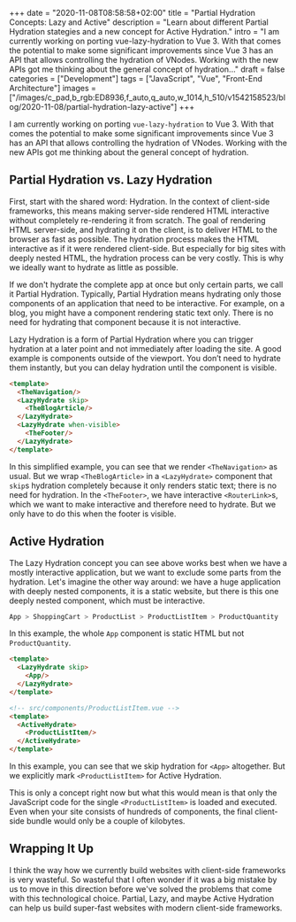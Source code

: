 +++
date = "2020-11-08T08:58:58+02:00"
title = "Partial Hydration Concepts: Lazy and Active"
description = "Learn about different Partial Hydration stategies and a new concept for Active Hydration."
intro = "I am currently working on porting vue-lazy-hydration to Vue 3. With that comes the potential to make some significant improvements since Vue 3 has an API that allows controlling the hydration of VNodes. Working with the new APIs got me thinking about the general concept of hydration..."
draft = false
categories = ["Development"]
tags = ["JavaScript", "Vue", "Front-End Architecture"]
images = ["/images/c_pad,b_rgb:ED8936,f_auto,q_auto,w_1014,h_510/v1542158523/blog/2020-11-08/partial-hydration-lazy-active"]
+++

I am currently working on porting `vue-lazy-hydration` to Vue 3. With that comes the potential to make some significant improvements since Vue 3 has an API that allows controlling the hydration of VNodes. Working with the new APIs got me thinking about the general concept of hydration.

## Partial Hydration vs. Lazy Hydration

First, start with the shared word: Hydration. In the context of client-side frameworks, this means making server-side rendered HTML interactive without completely re-rendering it from scratch. The goal of rendering HTML server-side, and hydrating it on the client, is to deliver HTML to the browser as fast as possible. The hydration process makes the HTML interactive as if it were rendered client-side. But especially for big sites with deeply nested HTML, the hydration process can be very costly. This is why we ideally want to hydrate as little as possible.

If we don't hydrate the complete app at once but only certain parts, we call it Partial Hydration. Typically, Partial Hydration means hydrating only those components of an application that need to be interactive. For example, on a blog, you might have a component rendering static text only. There is no need for hydrating that component because it is not interactive.

Lazy Hydration is a form of Partial Hydration where you can trigger hydration at a later point and not immediately after loading the site. A good example is components outside of the viewport. You don’t need to hydrate them instantly, but you can delay hydration until the component is visible.

```html
<template>
  <TheNavigation/>
  <LazyHydrate skip>
    <TheBlogArticle/>
  </LazyHydrate>
  <LazyHydrate when-visible>
    <TheFooter/>
  </LazyHydrate>
</template>
```

In this simplified example, you can see that we render `<TheNavigation>` as usual. But we wrap `<TheBlogArticle>` in a `<LazyHydrate>` component that `skip`s hydration completely because it only renders static text; there is no need for hydration. In the `<TheFooter>`, we have interactive `<RouterLink>`s, which we want to make interactive and therefore need to hydrate. But we only have to do this when the footer is visible.

## Active Hydration

The Lazy Hydration concept you can see above works best when we have a mostly interactive application, but we want to exclude some parts from the hydration. Let's imagine the other way around: we have a huge application with deeply nested components, it is a static website, but there is this one deeply nested component, which must be interactive.

```bash
App > ShoppingCart > ProductList > ProductListItem > ProductQuantity
```

In this example, the whole `App` component is static HTML but not `ProductQuantity`.

```html
<template>
  <LazyHydrate skip>
    <App/>
  </LazyHydrate>
</template>
```

```html
<!-- src/components/ProductListItem.vue -->
<template>
  <ActiveHydrate>
    <ProductListItem/>
  </ActiveHydrate>
</template>
```

In this example, you can see that we skip hydration for `<App>` altogether. But we explicitly mark `<ProductListItem>` for Active Hydration.

This is only a concept right now but what this would mean is that only the JavaScript code for the single `<ProductListItem>` is loaded and executed. Even when your site consists of hundreds of components, the final client-side bundle would only be a couple of kilobytes.

## Wrapping It Up

I think the way how we currently build websites with client-side frameworks is very wasteful. So wasteful that I often wonder if it was a big mistake by us to move in this direction before we've solved the problems that come with this technological choice. Partial, Lazy, and maybe Active Hydration can help us build super-fast websites with modern client-side frameworks.
